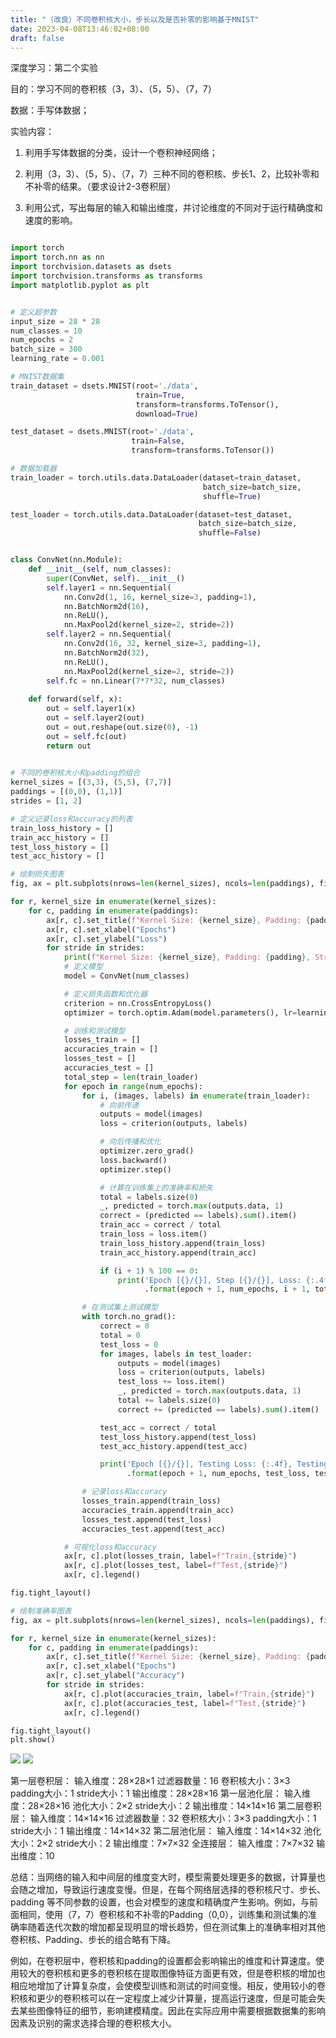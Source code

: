 ```yaml
---
title: "（改良）不同卷积核大小，步长以及是否补零的影响基于MNIST"
date: 2023-04-08T13:46:02+08:00
draft: false
---
```


深度学习：第二个实验

目的：学习不同的卷积核（3，3）、（5，5）、（7，7）

数据：手写体数据；

实验内容：

1. 利用手写体数据的分类，设计一个卷积神经网络；

2. 利用（3，3）、（5，5）、（7，7）三种不同的卷积核、步长1、2，比较补零和不补零的结果。（要求设计2-3卷积层）

3. 利用公式，写出每层的输入和输出维度，并讨论维度的不同对于运行精确度和速度的影响。


```python

import torch
import torch.nn as nn
import torchvision.datasets as dsets
import torchvision.transforms as transforms
import matplotlib.pyplot as plt


# 定义超参数
input_size = 28 * 28
num_classes = 10
num_epochs = 2
batch_size = 300
learning_rate = 0.001

# MNIST数据集
train_dataset = dsets.MNIST(root='./data', 
                            train=True, 
                            transform=transforms.ToTensor(),
                            download=True)

test_dataset = dsets.MNIST(root='./data', 
                           train=False, 
                           transform=transforms.ToTensor())

# 数据加载器
train_loader = torch.utils.data.DataLoader(dataset=train_dataset, 
                                           batch_size=batch_size, 
                                           shuffle=True)

test_loader = torch.utils.data.DataLoader(dataset=test_dataset, 
                                          batch_size=batch_size, 
                                          shuffle=False)


class ConvNet(nn.Module):
    def __init__(self, num_classes):
        super(ConvNet, self).__init__()
        self.layer1 = nn.Sequential(
            nn.Conv2d(1, 16, kernel_size=3, padding=1),
            nn.BatchNorm2d(16),
            nn.ReLU(),
            nn.MaxPool2d(kernel_size=2, stride=2))
        self.layer2 = nn.Sequential(
            nn.Conv2d(16, 32, kernel_size=3, padding=1),
            nn.BatchNorm2d(32),
            nn.ReLU(),
            nn.MaxPool2d(kernel_size=2, stride=2))
        self.fc = nn.Linear(7*7*32, num_classes)
        
    def forward(self, x):
        out = self.layer1(x)
        out = self.layer2(out)
        out = out.reshape(out.size(0), -1)
        out = self.fc(out)
        return out
     

# 不同的卷积核大小和padding的组合
kernel_sizes = [(3,3), (5,5), (7,7)]
paddings = [(0,0), (1,1)]
strides = [1, 2]

# 定义记录loss和accuracy的列表
train_loss_history = []
train_acc_history = []
test_loss_history = []
test_acc_history = []

# 绘制损失图表
fig, ax = plt.subplots(nrows=len(kernel_sizes), ncols=len(paddings), figsize=(12, 10))

for r, kernel_size in enumerate(kernel_sizes):
    for c, padding in enumerate(paddings):
        ax[r, c].set_title(f"Kernel Size: {kernel_size}, Padding: {padding}")
        ax[r, c].set_xlabel("Epochs")
        ax[r, c].set_ylabel("Loss")
        for stride in strides:
            print(f"Kernel Size: {kernel_size}, Padding: {padding}, Stride: {stride}")
            # 定义模型
            model = ConvNet(num_classes)

            # 定义损失函数和优化器
            criterion = nn.CrossEntropyLoss()
            optimizer = torch.optim.Adam(model.parameters(), lr=learning_rate)

            # 训练和测试模型
            losses_train = []
            accuracies_train = []
            losses_test = []
            accuracies_test = []
            total_step = len(train_loader)
            for epoch in range(num_epochs):
                for i, (images, labels) in enumerate(train_loader):
                    # 向前传递
                    outputs = model(images)
                    loss = criterion(outputs, labels)

                    # 向后传播和优化
                    optimizer.zero_grad()
                    loss.backward()
                    optimizer.step()

                    # 计算在训练集上的准确率和损失
                    total = labels.size(0)
                    _, predicted = torch.max(outputs.data, 1)
                    correct = (predicted == labels).sum().item()
                    train_acc = correct / total
                    train_loss = loss.item()
                    train_loss_history.append(train_loss)
                    train_acc_history.append(train_acc)

                    if (i + 1) % 100 == 0:
                        print('Epoch [{}/{}], Step [{}/{}], Loss: {:.4f}, Accuracy: {:.2f}%'
                              .format(epoch + 1, num_epochs, i + 1, total_step, train_loss, train_acc * 100))

                # 在测试集上测试模型
                with torch.no_grad():
                    correct = 0
                    total = 0
                    test_loss = 0
                    for images, labels in test_loader:
                        outputs = model(images)
                        loss = criterion(outputs, labels)
                        test_loss += loss.item()
                        _, predicted = torch.max(outputs.data, 1)
                        total += labels.size(0)
                        correct += (predicted == labels).sum().item()

                    test_acc = correct / total
                    test_loss_history.append(test_loss)
                    test_acc_history.append(test_acc)

                    print('Epoch [{}/{}], Testing Loss: {:.4f}, Testing Accuracy: {:.2f}%'
                          .format(epoch + 1, num_epochs, test_loss, test_acc * 100))

                # 记录loss和accuracy
                losses_train.append(train_loss)
                accuracies_train.append(train_acc)
                losses_test.append(test_loss)
                accuracies_test.append(test_acc)

            # 可视化loss和accuracy
            ax[r, c].plot(losses_train, label=f"Train,{stride}")
            ax[r, c].plot(losses_test, label=f"Test,{stride}")
            ax[r, c].legend()

fig.tight_layout()

# 绘制准确率图表
fig, ax = plt.subplots(nrows=len(kernel_sizes), ncols=len(paddings), figsize=(12, 10))

for r, kernel_size in enumerate(kernel_sizes):
    for c, padding in enumerate(paddings):
        ax[r, c].set_title(f"Kernel Size: {kernel_size}, Padding: {padding}")
        ax[r, c].set_xlabel("Epochs")
        ax[r, c].set_ylabel("Accuracy")
        for stride in strides:
            ax[r, c].plot(accuracies_train, label=f"Train,{stride}")
            ax[r, c].plot(accuracies_test, label=f"Test,{stride}")
            ax[r, c].legend()

fig.tight_layout()
plt.show()

```


![](https://pzzzzzzzzz.github.io/实验二images/LOSS.png)
![](https://pzzzzzzzzz.github.io/实验二images/ACCURARY.png)


第一层卷积层：
输入维度：28×28×1
过滤器数量：16
卷积核大小：3×3
padding大小：1
stride大小：1
输出维度：28×28×16
第一层池化层：
输入维度：28×28×16
池化大小：2×2
stride大小：2
输出维度：14×14×16
第二层卷积层：
输入维度：14×14×16
过滤器数量：32
卷积核大小：3×3
padding大小：1
stride大小：1
输出维度：14×14×32
第二层池化层：
输入维度：14×14×32
池化大小：2×2
stride大小：2
输出维度：7×7×32
全连接层：
输入维度：7×7×32
输出维度：10

总结：当网络的输入和中间层的维度变大时，模型需要处理更多的数据，计算量也会随之增加，导致运行速度变慢。但是，在每个网络层选择的卷积核尺寸、步长、padding 等不同参数的设置，也会对模型的速度和精确度产生影响。例如，与前面相同，使用（7，7）卷积核和不补零的Padding（0,0），训练集和测试集的准确率随着迭代次数的增加都呈现明显的增长趋势，但在测试集上的准确率相对其他卷积核、Padding、步长的组合略有下降。

例如，在卷积层中，卷积核和padding的设置都会影响输出的维度和计算速度。使用较大的卷积核和更多的卷积核在提取图像特征方面更有效，但是卷积核的增加也相应地增加了计算复杂度，会使模型训练和测试的时间变慢。相反，使用较小的卷积核和更少的卷积核可以在一定程度上减少计算量，提高运行速度，但是可能会失去某些图像特征的细节，影响建模精度。因此在实际应用中需要根据数据集的影响因素及识别的需求选择合理的卷积核大小。
